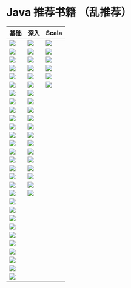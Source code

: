Java 推荐书籍 （乱推荐）
===

| 基础 | 深入 | Scala |
| ------ | ------- | ------- |
| ![](https://github.com/jxnu-liguobin/cs-summary-reflection/blob/master/src/main/java/cn/edu/jxnu/recommendbooks/java1.jpg) | ![](https://github.com/jxnu-liguobin/cs-summary-reflection/blob/master/src/main/java/cn/edu/jxnu/recommendbooks/java21.jpg) | ![](https://github.com/jxnu-liguobin/cs-summary-reflection/blob/master/src/main/java/cn/edu/jxnu/recommendbooks/scala1.jpg) |
| ![](https://github.com/jxnu-liguobin/cs-summary-reflection/blob/master/src/main/java/cn/edu/jxnu/recommendbooks/java2.jpg) | ![](https://github.com/jxnu-liguobin/cs-summary-reflection/blob/master/src/main/java/cn/edu/jxnu/recommendbooks/java23.jpg) | ![](https://github.com/jxnu-liguobin/cs-summary-reflection/blob/master/src/main/java/cn/edu/jxnu/recommendbooks/scala2.jpg) |
| ![](https://github.com/jxnu-liguobin/cs-summary-reflection/blob/master/src/main/java/cn/edu/jxnu/recommendbooks/java3.jpg) | ![](https://github.com/jxnu-liguobin/cs-summary-reflection/blob/master/src/main/java/cn/edu/jxnu/recommendbooks/java24.jpg) | ![](https://github.com/jxnu-liguobin/cs-summary-reflection/blob/master/src/main/java/cn/edu/jxnu/recommendbooks/scala3.jpg) |
| ![](https://github.com/jxnu-liguobin/cs-summary-reflection/blob/master/src/main/java/cn/edu/jxnu/recommendbooks/java4.jpg) | ![](https://github.com/jxnu-liguobin/cs-summary-reflection/blob/master/src/main/java/cn/edu/jxnu/recommendbooks/java27.jpg) | ![](https://github.com/jxnu-liguobin/cs-summary-reflection/blob/master/src/main/java/cn/edu/jxnu/recommendbooks/scala4.jpg) |
| ![](https://github.com/jxnu-liguobin/cs-summary-reflection/blob/master/src/main/java/cn/edu/jxnu/recommendbooks/java5.jpg) | ![](https://github.com/jxnu-liguobin/cs-summary-reflection/blob/master/src/main/java/cn/edu/jxnu/recommendbooks/java37.jpg) | ![](https://github.com/jxnu-liguobin/cs-summary-reflection/blob/master/src/main/java/cn/edu/jxnu/recommendbooks/scala5.jpg) |
| ![](https://github.com/jxnu-liguobin/cs-summary-reflection/blob/master/src/main/java/cn/edu/jxnu/recommendbooks/java6.jpg) | ![](https://github.com/jxnu-liguobin/cs-summary-reflection/blob/master/src/main/java/cn/edu/jxnu/recommendbooks/java38.jpg) | ![](https://github.com/jxnu-liguobin/cs-summary-reflection/blob/master/src/main/java/cn/edu/jxnu/recommendbooks/java44.jpg) |
| ![](https://github.com/jxnu-liguobin/cs-summary-reflection/blob/master/src/main/java/cn/edu/jxnu/recommendbooks/java7.jpg) | ![](https://github.com/jxnu-liguobin/cs-summary-reflection/blob/master/src/main/java/cn/edu/jxnu/recommendbooks/java39.jpg) |  |
| ![](https://github.com/jxnu-liguobin/cs-summary-reflection/blob/master/src/main/java/cn/edu/jxnu/recommendbooks/java8.jpg) | ![](https://github.com/jxnu-liguobin/cs-summary-reflection/blob/master/src/main/java/cn/edu/jxnu/recommendbooks/java40.jpg) |  |
| ![](https://github.com/jxnu-liguobin/cs-summary-reflection/blob/master/src/main/java/cn/edu/jxnu/recommendbooks/java9.jpg) | ![](https://github.com/jxnu-liguobin/cs-summary-reflection/blob/master/src/main/java/cn/edu/jxnu/recommendbooks/java42.jpg) |  |
| ![](https://github.com/jxnu-liguobin/cs-summary-reflection/blob/master/src/main/java/cn/edu/jxnu/recommendbooks/java15.jpg) | ![](https://github.com/jxnu-liguobin/cs-summary-reflection/blob/master/src/main/java/cn/edu/jxnu/recommendbooks/java43.jpg) |  |
| ![](https://github.com/jxnu-liguobin/cs-summary-reflection/blob/master/src/main/java/cn/edu/jxnu/recommendbooks/java11.jpg) | ![](https://github.com/jxnu-liguobin/cs-summary-reflection/blob/master/src/main/java/cn/edu/jxnu/recommendbooks/java45.jpg) |  |
| ![](https://github.com/jxnu-liguobin/cs-summary-reflection/blob/master/src/main/java/cn/edu/jxnu/recommendbooks/java12.jpg) | ![](https://github.com/jxnu-liguobin/cs-summary-reflection/blob/master/src/main/java/cn/edu/jxnu/recommendbooks/java46.jpg) |  |
| ![](https://github.com/jxnu-liguobin/cs-summary-reflection/blob/master/src/main/java/cn/edu/jxnu/recommendbooks/java13.jpg) | ![](https://github.com/jxnu-liguobin/cs-summary-reflection/blob/master/src/main/java/cn/edu/jxnu/recommendbooks/java47.jpg) |  |
| ![](https://github.com/jxnu-liguobin/cs-summary-reflection/blob/master/src/main/java/cn/edu/jxnu/recommendbooks/java14.jpg) | ![](https://github.com/jxnu-liguobin/cs-summary-reflection/blob/master/src/main/java/cn/edu/jxnu/recommendbooks/java10.jpg) |  |
| ![](https://github.com/jxnu-liguobin/cs-summary-reflection/blob/master/src/main/java/cn/edu/jxnu/recommendbooks/java17.jpg) | ![](https://github.com/jxnu-liguobin/cs-summary-reflection/blob/master/src/main/java/cn/edu/jxnu/recommendbooks/java28.jpg) |  |
| ![](https://github.com/jxnu-liguobin/cs-summary-reflection/blob/master/src/main/java/cn/edu/jxnu/recommendbooks/java18.jpg) | ![](https://github.com/jxnu-liguobin/cs-summary-reflection/blob/master/src/main/java/cn/edu/jxnu/recommendbooks/java16.jpg) |  |
| ![](https://github.com/jxnu-liguobin/cs-summary-reflection/blob/master/src/main/java/cn/edu/jxnu/recommendbooks/java19.jpg) | ![](https://github.com/jxnu-liguobin/cs-summary-reflection/blob/master/src/main/java/cn/edu/jxnu/recommendbooks/java41.jpg) |  |
| ![](https://github.com/jxnu-liguobin/cs-summary-reflection/blob/master/src/main/java/cn/edu/jxnu/recommendbooks/java20.jpg) | ![](https://github.com/jxnu-liguobin/cs-summary-reflection/blob/master/src/main/java/cn/edu/jxnu/recommendbooks/java49.jpg) |  |
| ![](https://github.com/jxnu-liguobin/cs-summary-reflection/blob/master/src/main/java/cn/edu/jxnu/recommendbooks/java22.jpg) | ![](https://github.com/jxnu-liguobin/cs-summary-reflection/blob/master/src/main/java/cn/edu/jxnu/recommendbooks/java50.jpg) |  | 
| ![](https://github.com/jxnu-liguobin/cs-summary-reflection/blob/master/src/main/java/cn/edu/jxnu/recommendbooks/java25.jpg) |   |  |
| ![](https://github.com/jxnu-liguobin/cs-summary-reflection/blob/master/src/main/java/cn/edu/jxnu/recommendbooks/java26.jpg) |   |  |
| ![](https://github.com/jxnu-liguobin/cs-summary-reflection/blob/master/src/main/java/cn/edu/jxnu/recommendbooks/java29.jpg) |   |  |
| ![](https://github.com/jxnu-liguobin/cs-summary-reflection/blob/master/src/main/java/cn/edu/jxnu/recommendbooks/java30.jpg) |   |  |
| ![](https://github.com/jxnu-liguobin/cs-summary-reflection/blob/master/src/main/java/cn/edu/jxnu/recommendbooks/java31.jpg) |   |  |
| ![](https://github.com/jxnu-liguobin/cs-summary-reflection/blob/master/src/main/java/cn/edu/jxnu/recommendbooks/java32.jpg) |   |  |
| ![](https://github.com/jxnu-liguobin/cs-summary-reflection/blob/master/src/main/java/cn/edu/jxnu/recommendbooks/java33.jpg) |   |  |
| ![](https://github.com/jxnu-liguobin/cs-summary-reflection/blob/master/src/main/java/cn/edu/jxnu/recommendbooks/java34.jpg) |   |  |
| ![](https://github.com/jxnu-liguobin/cs-summary-reflection/blob/master/src/main/java/cn/edu/jxnu/recommendbooks/java35.jpg) |   |  |
| ![](https://github.com/jxnu-liguobin/cs-summary-reflection/blob/master/src/main/java/cn/edu/jxnu/recommendbooks/java36.jpg) |   |  |

  
